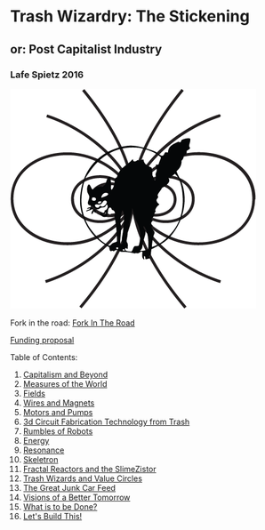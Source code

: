 # Trash Wizardry: The Stickening
## or: Post Capitalist Industry

### Lafe Spietz 2016

![image](cover2.png) 


Fork in the road: [Fork In The Road](fork_in_the_road_two_books.md)

[Funding proposal](heilmeier_catechism_lafelabs.md)

Table of Contents:

1. [Capitalism and Beyond](capitalism.md)
2. [Measures of the World](Measures.md)
3. [Fields](Fields.md)
4. [Wires and Magnets](WiresMagnets.md)
5. [Motors and Pumps](MotorsPumps.md)
6. [3d Circuit Fabrication Technology from Trash](circuit_fabrication_technology.md)
6. [Rumbles of Robots](RumblesRobots.md) 
7. [Energy](Energy.md) 
8. [Resonance](Resonance.md)
9. [Skeletron](skeletron.md)
10. [Fractal Reactors and the SlimeZistor](FractalReactorSlimeZistor.md)
11. [Trash Wizards and Value Circles](TrashWizards.md)
12. [The Great Junk Car Feed](JunkCars.md)
13. [Visions of a Better Tomorrow](visions.md)
14. [What is to be Done?](problems.md)
15. [Let's Build This!](lets_build.md)
